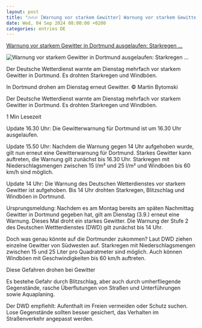 ```yaml
---
layout: post
title: "🔥🔥🔥 [Warnung vor starkem Gewitter] Warnung vor starkem Gewitter in Dortmund ausgelaufen: Starkregen ..."
date: Wed, 04 Sep 2024 08:00:00 +0200
categories: entries DE
---
```

[Warnung vor starkem Gewitter in Dortmund ausgelaufen: Starkregen ...](https://www.ruhrnachrichten.de/dortmund/dortmund-starkes-gewitter-warnung-deutscher-wetterdienst-w931346-2001356915/)

![Warnung vor starkem Gewitter in Dortmund ausgelaufen: Starkregen ...](https://www.ruhrnachrichten.de/wp-content/uploads/2024/09/03/11/630_0900_4075487_Image_34_-1648x824.jpg)

Der Deutsche Wetterdienst warnte am Dienstag mehrfach vor starkem Gewitter in Dortmund. Es drohten Starkregen und Windböen.

In Dortmund drohen am Dienstag erneut Gewitter. © Martin Bytomski

Der Deutsche Wetterdienst warnte am Dienstag mehrfach vor starkem Gewitter in Dortmund. Es drohten Starkregen und Windböen.

1 Min Lesezeit

Update 16.30 Uhr: Die Gewitterwarnung für Dortmund ist um 16.30 Uhr ausgelaufen.

Update 15.50 Uhr: Nachdem die Warnung gegen 14 Uhr aufgehoben wurde, gilt nun erneut eine Gewitterwarnung für Dortmund. Starkes Gewitter kann auftreten, die Warnung gilt zunächst bis 16.30 Uhr. Starkregen mit Niederschlagsmengen zwischen 15 l/m² und 25 l/m² und Windböen bis 60 km/h sind möglich.

Update 14 Uhr: Die Warnung des Deutschen Wetterdienstes vor starkem Gewitter ist aufgehoben. Bis 14 Uhr drohten Starkregen, Blitzschlag und Windböen in Dortmund.

Ursprungsmeldung: Nachdem es am Montag bereits am späten Nachmittag Gewitter in Dortmund gegeben hat, gilt am Dienstag (3.9.) erneut eine Warnung. Dieses Mal droht ein starkes Gewitter. Die Warnung der Stufe 2 des Deutschen Wettterdienstes (DWD) gilt zunächst bis 14 Uhr.

Doch was genau könnte auf die Dortmunder zukommen? Laut DWD ziehen einzelne Gewitter von Südwesten auf. Starkregen mit Niederschlagsmengen zwischen 15 und 25 Liter pro Quadratmeter sind möglich. Auch können Windböen mit Geschwindigkeiten bis 60 km/h auftreten.

Diese Gefahren drohen bei Gewitter

Es bestehe Gefahr durch Blitzschlag, aber auch durch umherfliegende Gegenstände, rasche Überflutungen von Straßen und Unterführungen sowie Aquaplaning.

Der DWD empfiehlt: Aufenthalt im Freien vermeiden oder Schutz suchen. Lose Gegenstände sollten besser gesichert, das Verhalten im Straßenverkehr angepasst werden.

